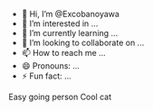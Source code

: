 - 👋 Hi, I’m @Excobanoyawa
- 👀 I’m interested in ...
- 🌱 I’m currently learning ...
- 💞️ I’m looking to collaborate on ...
- 📫 How to reach me ...
- 😄 Pronouns: ...
- ⚡ Fun fact: ...

<!---
Excobanoyawa/Excobanoyawa is a ✨ special ✨ repository because its `README.md` (this file) appears on your GitHub profile.
You can click the Preview link to take a look at your changes.
--->
Easy going person 
Cool cat 
